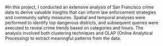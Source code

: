 #In this project, I conducted an extensive analysis of San Francisco crime data to derive valuable insights that can inform law enforcement strategies and community safety measures. Spatial and temporal analyses were performed to identify top dangerous districts, and subsequent queries were executed to reveal crime trends based on categories and hours. The analysis involved both clustering techniques and OLAP (Online Analytical Processing) to extract meaningful patterns from the data.
